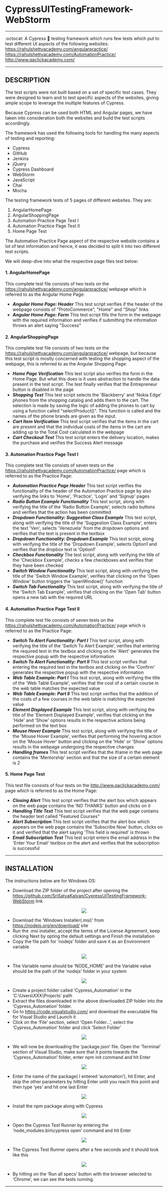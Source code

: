 # CypressUITestingFramework-WebStorm #
---------------
:octocat: A Cypress :tangerine: testing framework which runs few tests which put to test different UI aspects of the following websites:
https://rahulshettyacademy.com/angularpractice/  
https://rahulshettyacademy.com/AutomationPractice/  
http://www.qaclickacademy.com/

---------------
## DESCRIPTION ##
The test scripts were not built based on a set of specific test cases. They were designed to learn and to test specific aspects of the websites, giving ample scope to leverage the multiple features of Cypress.

Because Cypress can be used both HTML and Angular pages, we have taken into consideration both the websites and build the test scripts accordingly.

The framework has used the following tools for handling the many aspects of testing and reporting:
* Cypress
* GitHub
* Jenkins
* jQuery
* Cypress Dashboard
* WebStorm
* JavaScript
* Chai
* Mocha

The testing framework tests of 5 pages of different websites. They are:
1. AngularHomePage
2. AngularShoppingPage
3. Automation Practice Page Test I
4. Automation Practice Page Test II
5. Home Page Test

The Automation Practice Page aspect of the respective website contains a lot of test information and hence, it was decided to split it into two different test scripts.

We will deep-dive into what the respective page files test below:

#### 1. AngularHomePage ####
This complete test file consists of two tests on the https://rahulshettyacademy.com/angularpractice/ webpage which is referred to as the Angular Home Page:
* ***Angular Home Page: Header***
This test script verifies if the header of the webpage consists of "ProtoCommerce", "Home" and "Shop" links
* ***Angular Home Page: Form***
This test script fills the form in the webpage with the required information and verifies if submitting the information throws an alert saying "Success"

#### 2. AngularShoppingPage ####
This complete test file consists of two tests on the https://rahulshettyacademy.com/angularpractice/ webpage, but because this test script is mostly concerned with testing the shopping aspect of the webpage, this is referred to as the Angular Shopping Page:
* ***Home Page Verification***
This test script also verifies the form in the Home Page. But what this does is it uses abstraction to handle the data present in the test script. The test finally verifies that the Entrepreneur button is disabled in the page
* ***Shopping Test***
This test script selects the 'Blackberry' and 'Nokia Edge' phones from the shopping catalog and adds them to the cart. The selection is made by saving the logic of adding the phones to cart by using a function called "selectProduct()". This function is called and the names of the phone brands are given as the input.
* ***Cart Item Verification***
This test script verifies that the items in the cart are present and that the individual costs of the items in the cart are adding up to the Total Cost calculated in the webpage
* ***Cart Checkout Test***
This test script enters the delivery location, makes the purchase and verifies the Success Alert message

#### 3. Automation Practice Page Test I ####
This complete test file consists of seven tests on the https://rahulshettyacademy.com/AutomationPractice/ page which is referred to as the Practice Page:
* ***Automation Practice Page Header***
This test script verifies the functionality of the header of the Automation Practice page by also verifying the links to 'Home', 'Practice', 'Login' and 'Signup' pages
* ***Radio Button Example Functionality***
This test script, along with verifying the title of the 'Radio Button Example', selects radio buttons and verifies that the action has been committed
* ***Dropdown Functionality: Suggestion Class Example***
This test script, along with verifying the title of the 'Suggestion Class Example', enters the text 'Ven', selects 'Venezuela' from the dropdown options and verifies that the text is present in the textbox
* ***Dropdown Functionality: Dropdown Example***
This test script, along with verifying the title of the 'Dropdown Example', selects Option1 and verifies that the dropbox text is 'Option1'
* ***Checkbox Functionality***
The test script, along with verifying the title of the 'Checkbox Example',  checks a few checkboxes and verifies that they have been checked  
* ***Switch Window Functionality***
This test script, along with verifying the title of the 'Switch Window Example', verifies that clicking on the 'Open Window' button triggers the 'openWindow()' function
* ***Switch Tab Functionality***
This test script, along with verifying the title of the 'Switch Tab Example', verifies that clicking on the 'Open Tab' button opens a new tab with the required URL

#### 4. Automation Practice Page Test II ####
This complete test file consists of seven tests on the https://rahulshettyacademy.com/AutomationPractice/ page which is referred to as the Practice Page:
* ***Switch To Alert Functionality: Part I***
This test script, along with verifying the title of the 'Switch To Alert Example', verifies that entering the required text in the textbox and clicking on the 'Alert' generates the respective popup with the respective information
* ***Switch To Alert Functionality: Part II***
This test script verifies that entering the required text in the textbox and clicking on the 'Confirm' generates the respective popup with the respective information
* ***Web Table Example: Part I***
This test script, along with verifying the title of the 'Web Table Example', verifies that the cost of a certain course in the web table matches the expected value
* ***Web Table Example: Part II***
This test script verifies that the addition of the costs of a few courses in the web table is matching the expected value
* ***Element Displayed Example***
This test script, along with verifying the title of the 'Element Displayed Example', verifies that clicking on the 'Hide' and 'Show' options results in the respective actions being performed on the text box
* ***Mouse Hover Example***
This test script, along with verifying the title of the 'Mouse Hover Example', verifies that performing the hovering action on the 'Mouse Hover' button and clicking on the 'Hide' or 'Show' options results in the webpage undergoing the respective changes
* ***Handling frames***
This test script verifies that the iframe in the web page contains the 'Mentorship' section and that the size of a certain element is 2

#### 5. Home Page Test ####
This test file consists of four tests on the http://www.qaclickacademy.com/ page which is referred to as the Home Page:
* ***Closing Alert***
This test script verifies that the alert box which appears on the web page contains the 'NO THANKS' button and clicks on it
* ***Handling Title Text***
This test script verifies that the web page contains the header text called "Featured Courses"
* ***Alert Subscription***
This test script verifies that the alert box which appears on the web page contains the 'Subscribe Now' button, clicks on it and verified that the alert saying 'This field is required' is thrown
* ***Email Subscription Test***
This test script enters the email address in the 'Enter Your Email' textbox on the alert and verifies that the subscription is successful

---------------
## INSTALLATION ##

The instructions below are for Windows OS:
*	Download the ZIP folder of the project after opening the https://github.com/SriSatyaKalyan/CypressUITestingFramework-WebStorm link

<p align="center">
  <img src="https://github.com/SriSatyaKalyan/Images/blob/master/Cypress%20ReadMe%20pictures/PictureOne.png">
</p>

*	Download the ‘Windows Installer(.msi)’ from https://nodejs.org/en/download/ site
*	Run the .msi installer, accept the terms of the License Agreement, keep clicking Next by opting the default settings and Finish the installation
*	Copy the file path for ‘nodejs’ folder and save it as an Environment variable

<p align="center">
  <img src="https://github.com/SriSatyaKalyan/Images/blob/master/Cypress%20ReadMe%20pictures/PictureTwo.png">
</p>

*	The Variable name should be ‘NODE_HOME’ and the Variable value should be the path of the ‘nodejs’ folder in your system

<p align="center">
  <img src="https://github.com/SriSatyaKalyan/Images/blob/master/Cypress%20ReadMe%20pictures/PictureThree.png">
</p>

*	Create a project folder called ‘Cypress_Automation’ in the ‘C:\Users\XXX\Projects’ path
*	Extract the files downloaded in the above downloaded ZIP folder into the ‘Cypress_Automation’ folder.
*	Go to https://code.visualstudio.com/ and download the executable file for Visual Studio and Launch it
*	Click on the ‘File’ section, select ‘Open Folder…’, select the ‘Cypress_Automation’ folder and click ‘Select Folder’

<p align="center">
  <img src="https://github.com/SriSatyaKalyan/Images/blob/master/Cypress%20ReadMe%20pictures/PictureFour.png">
</p>

*	We will now be downloading the ‘package.json’ file. Open the ‘Terminal’ section of Visual Studio, make sure that it points towards the ‘Cypress_Automation’ folder, enter npm init command and hit Enter

<p align="center">
  <img src="https://github.com/SriSatyaKalyan/Images/blob/master/Cypress%20ReadMe%20pictures/PictureFive.png">
</p>

*	Enter the name of the package( I entered ‘automation’), hit Enter, and skip the other parameters by hitting Enter until you reach this point and then type ‘yes’ and hit one last Enter

<p align="center">
  <img src="https://github.com/SriSatyaKalyan/Images/blob/master/Cypress%20ReadMe%20pictures/PictureSix.png">
</p>

*	Install the npm package along with Cypress

<p align="center">
  <img src="https://github.com/SriSatyaKalyan/Images/blob/master/Cypress%20ReadMe%20pictures/PictureSeven.png">
</p>

*	Open the Cypress Test Runner by entering the ‘node_modules\.bin\cypress open’ command and hit Enter

<p align="center">
  <img src="https://github.com/SriSatyaKalyan/Images/blob/master/Cypress%20ReadMe%20pictures/PictureEight.png">
</p>

*	The Cypress Test Runner opens after a few seconds and it should look like this

<p align="center">
  <img src="https://github.com/SriSatyaKalyan/Images/blob/master/Cypress%20ReadMe%20pictures/PictureNine.png">
</p>

*	By hitting on the ‘Run all specs’ button with the browser selected to ‘Chrome’, we can see the tests running.
---------------
